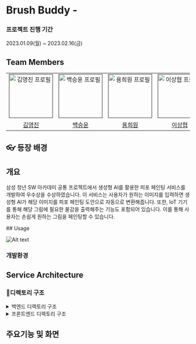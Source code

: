 # Brush Buddy -

### 프로젝트 진행 기간

2023.01.09(월) ~ 2023.02.16(금)

## Team Members

<div align="left">
  <table>
    <tr>
        <td align="center">
        <a href="">
          <img src="assets/yj.png" alt="김영진 프로필" width=120 height=120 />
        </a>
      </td>
      <td align="center">
        <a href="">
          <img src="assets/sy.png" alt="백승윤 프로필" width=120 height=120 />
        </a>
      </td>
      <td align="center">
        <a href="">
          <img src="assets/hw.png" alt="용희원	 프로필" width=120 height=120 />
        </a>
      </td>
      <td align="center">
        <a href="">
          <img src="assets/sh.png" alt="이상협 프로필" width=120 height=120 />
        </a>
      </td>
      <td align="center">
        <a href="">
          <img src="assets/sa.png" alt="이신애 프로필" width=120 height=120 />
        </a>
      </td>
      <td align="center">
        <a href="">
          <img src="assets/sm.png" alt="전소민 프로필" width=120 height=120 />
        </a>
      </td>
    </tr>
    <tr>
      <td align="center">
        <a href="">
         김영진
        </a>
      </td>
      <td align="center">
        <a href="https://github.com/">
          백승윤
        </a>
      </td>
      <td align="center">
        <a href="https://github.com/">
          용희원
        </a>
      </td>
      <td align="center">
        <a href="https://github.com/">
          이상협
        </a>
      </td>
      <td align="center">
        <a href="https://github.com/">
          이신애
        </a>
      </td>
      <td align="center">
        <a href="https://github.com/">
          전소민
        </a>
      </td>
    </tr>
  </table>
</div>

## 👓 등장 배경

####

## 개요
<p>
삼성 청년 SW 아카데미 공통 프로젝트에서 생성형 AI를 활용한 피포 페인팅 서비스를 개발하여 우수상을 수상하였습니다. 
이 서비스는 사용자가 원하는 이미지를 입력하면 생성형 AI가 해당 이미지를 피포 페인팅 도안으로 자동으로 변환해줍니다. 
또한, IoT 기기를 통해 해당 그림에 필요한 물감을 출력해주는 기능도 포함되어 있습니다. 
이를 통해 사용자는 손쉽게 원하는 그림을 페인팅할 수 있습니다.
</p>
## Usage

![Alt text](image.png)

### 개발환경

## Service Architecture

### 📂디렉토리 구조

<details>
  <summary>
  백엔드 디렉토리 구조
  </summary>
  
 </details>

<details>
  <summary>
  프론트엔드 디렉토리 구조
  </summary>

    ├── App.vue
    ├── api
    │   ├── axios.ts
    │   ├── board.ts
    │   ├── draft.ts
    │   ├── machine.ts
    │   ├── palette.ts
    │   ├── type.ts
    │   └── user.ts
    ├── assets
    │   ├── background.png
    │   ├── icon
    │   ├── images
    │   ├── kakao.png
    │   └── logo.png
    ├── components
    │   ├── Community
    │   ├── CommunityComponent.vue
    │   ├── Diary
    │   ├── Draft
    │   ├── DraftDetail
    │   ├── NavigationComponent.vue
    │   ├── Palette
    │   ├── Pay
    │   ├── Search
    │   ├── SearchComponent.vue
    │   └── common
    ├── main.ts
    ├── router
    │   └── index.ts
    ├── stores
    │   ├── boardlike.ts
    │   ├── bookmark.ts
    │   ├── counter.ts
    │   ├── image.ts
    │   ├── menutypes.ts
    │   ├── pay.ts
    │   └── user.ts
    ├── views
    │   ├── CommunityBoardListView.vue
    │   ├── CommunityDetailView.vue
    │   ├── CommunityModifyView.vue
    │   ├── DiaryView.vue
    │   ├── DraftCreateAIView.vue
    │   ├── DraftDetailView.vue
    │   ├── DraftPipoMakeView.vue
    │   ├── DraftView.vue
    │   ├── DraftWrite.vue
    │   ├── HomeListView.vue
    │   ├── HomeView.vue
    │   ├── LoginView.vue
    │   ├── PaletteDetailView.vue
    │   ├── SearchView.vue
    │   ├── payCharge.vue
    │   └── payView.vue
    └── vite-env.d.ts

</details>

## 주요기능 및 화면

<img src="assets/login.jpg" alt="" />
<img src="assets/AIPrompt.jpg" alt=""   />
<img src="assets/palette.jpg" alt=""   />
<img src="assets/communityDetail.jpg" alt=""   />
<img src="assets/draftDetail.jpg
" alt=""   />
<img src="assets/draftmake.jpg" alt=""   />
<img src="assets/draftmake.jpg" alt=""   />
<img src="assets/machinemake.jpg" alt=""   />
<img src="assets/makeAI.jpg" alt=""   />
<img src="assets/paletteMake.jpg" alt=""   />
